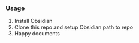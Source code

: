 ### Usage
1. Install Obsidian
2. Clone this repo and setup Obsidian path to repo
3. Happy documents
